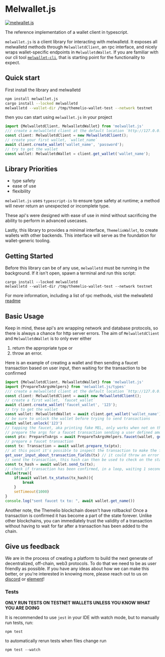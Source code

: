# Melwallet.js
[![melwallet.js](https://img.shields.io/badge/melwallet.js-docs-grey?labelColor=green&style=flat&link=https://themeliolabs.github.io/melwallet.js/)](https://themeliolabs.github.io/melwallet.js/)

The reference implementation of a wallet client in typescript.


`melwallet.js` is a client library for interacting with melwalletd. It exposes all melwalletd methods through `MelwalletdClient`, an rpc interface, and nicely wraps wallet-specific endpoints in `MelwalletdWallet`. If you are familiar with our cli tool [`melwallet-cli`](https://github.com/themeliolabs/melwallet-client), that is starting point for the functionality to expect. 

## Quick start

First install the library and melwalletd
```bash
npm install melwallet.js
cargo install --locked melwalletd
melwalletd --wallet-dir /tmp/themelio-wallet-test --network testnet
```

then you can start using `melwallet.js` in your project

```ts
import {MelwalletdClient, MelwalletdWallet} from 'melwallet.js'
/// create a melwalletd client at the default location `http://127.0.0.1:11773`
const client: MelwalletdClient = new MelwalletdClient();
// create your first wallet, `wallet_name`
await client.create_wallet('wallet_name', 'password');
// try to get the wallet
const wallet: MelwalletdWallet = client.get_wallet('wallet_name');
```

## Library Priorities


- type safety
- ease of use
- flexibility

`melwallet.js` uses `typescript-is` to ensure type safety at runtime; a method will never return an unexpected or incomplete type.

These api's were designed with ease of use in mind without sacrificing the ability to perform in advanced usecases.

Lastly, this library to provides a minimal interface, `ThemelioWallet`, to create wallets with other backends. This interface will serve as the foundation for wallet-generic tooling.

## Getting Started

Before this library can be of any use, `melwalletd` must be running in the background. If it isn't open, spawn a terminal and run this script:

```
cargo install --locked melwalletd
melwalletd --wallet-dir /tmp/themelio-wallet-test --network testnet
```


For more information, including a list of rpc methods, visit the melwalletd [readme](https://github.com/themeliolabs/melwalletd)

## Basic Usage

Keep in mind, these api's are wrapping network and database protocols, so there is always a chance for http server errors. The aim of `MelwalletdClient` and `MelwalletdWallet` is to only ever either 

1. return the appropriate type or 
2. throw an error.

Here is an example of creating a wallet and then sending a faucet transaction based on user input, then waiting for the transaction to be confirmed
```ts
import {MelwalletdClient, MelwalletdWallet} from 'melwallet.js'
import {PrepareTxArgsHelpers} from 'melwallet.js/types'
/// create a melwalletd client at the default location `http://127.0.0.1:11773`
const client: MelwalletdClient = await new MelwalletdClient();
// create a first wallet, `faucet_wallet`
await client.create_wallet('faucet_wallet', '123');
// try to get the wallet
const wallet: MelwalletdWallet = await client.get_wallet('wallet_name');
// be sure to unlock the wallet before trying to send transactions 
await wallet.unlock('123')
// tapping the faucet, aka printing fake MEL, only works when not on the mainnet
// prepare the args for a faucet transaction sending a user defined amount of fake coins to send to this wallet
const ptx: PrepareTxArgs = await PrepareTxArgsHelpers.faucet(wallet, get_user_input_about_how_much_fake_money_they_want());
// prepare a faucet transaction 
const tx: Transaction = await wallet.prepare_tx(ptx);
// at this point it's possible to inspect the transaction to make the fields are to your users liking
get_user_input_about_transaction_fields(tx) // it could throw an error if the user doesn't like what they see
// send the transaction, this hash can then be used to check on the status of the transaction
const tx_hash = await wallet.send_tx(tx); 
// check if transaction has been confirmed, in a loop, waiting 1 second between checks
while(true){
    if(await wallet.tx_status(tx_hash)){
        break
    }
    setTimeout(1000)
}
console.log("sent faucet tx to: ", await wallet.get_name())
```
Another note, the Themelio blockchain doesn't have rollbacks! Once a transaction is confirmed it has become a part of the state forever. Unlike other blockchains, you can immediately trust the validity of a transaction without having to wait for far after a transaction has been added to the chain.



## Give us feedback

We are in the process of creating a platform to build the next generate of decentralized, off-chain, web3 protocols. To do that we need to be as user friendly as possible. If you have any ideas about how we can make this better, or you're interested in knowing more, please reach out to us on [discord](https://discord.gg/themelio) or [element](https://matrix.to/#/#community:matrix.themelio.org)!


### Tests

**ONLY RUN TESTS ON TESTNET WALLETS UNLESS YOU KNOW WHAT YOU ARE DOING**

It is recommended to use `jest` in your IDE with watch mode, but to manually run tests, run:

```
npm test
```

to automatically rerun tests when files change run

`npm test --watch`
